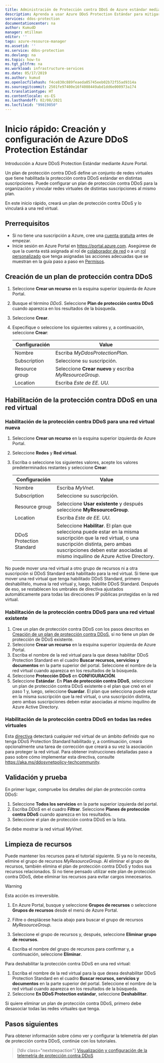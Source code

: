 ```yaml
---
title: Administración de Protección contra DDoS de Azure estándar mediante Azure Portal
description: Aprenda a usar Azure DDoS Protection Estándar para mitigar un ataque.
services: ddos-protection
documentationcenter: na
author: KumudD
manager: mtillman
editor: ''
tags: azure-resource-manager
ms.assetid: ''
ms.service: ddos-protection
ms.devlang: na
ms.topic: how-to
ms.tgt_pltfrm: na
ms.workload: infrastructure-services
ms.date: 05/17/2019
ms.author: kumud
ms.openlocfilehash: f4ce830c889feaeda05745eeb02b72f55ad9314a
ms.sourcegitcommit: 2501fe97400e16f4008449abd1dd6e000973a174
ms.translationtype: HT
ms.contentlocale: es-ES
ms.lasthandoff: 02/08/2021
ms.locfileid: "99819850"
---
```

# <a name="quickstart-create-and-configure-azure-ddos-protection-standard"></a>Inicio rápido: Creación y configuración de Azure DDoS Protection Estándar

Introducción a Azure DDoS Protection Estándar mediante Azure Portal. 

Un plan de protección contra DDoS define un conjunto de redes virtuales que tiene habilitada la protección contra DDoS estándar en distintas suscripciones. Puede configurar un plan de protección contra DDoS para la organización y vincular redes virtuales de distintas suscripciones al mismo plan. 

En este inicio rápido, creará un plan de protección contra DDoS y lo vinculará a una red virtual. 

## <a name="prerequisites"></a>Prerrequisitos

- Si no tiene una suscripción a Azure, cree una [cuenta gratuita](https://azure.microsoft.com/free/?WT.mc_id=A261C142F) antes de empezar.
- Inicie sesión en Azure Portal en https://portal.azure.com. Asegúrese de que la cuenta está asignada al rol de [colaborador de red](../role-based-access-control/built-in-roles.md?toc=%2fazure%2fvirtual-network%2ftoc.json#network-contributor) o a un [rol personalizado](../role-based-access-control/custom-roles.md?toc=%2fazure%2fvirtual-network%2ftoc.json) que tenga asignadas las acciones adecuadas que se muestran en la guía paso a paso en [Permisos](manage-permissions.md).

## <a name="create-a-ddos-protection-plan"></a>Creación de un plan de protección contra DDoS

1. Seleccione **Crear un recurso** en la esquina superior izquierda de Azure Portal.
2. Busque el término *DDoS*. Seleccione **Plan de protección contra DDoS** cuando aparezca en los resultados de la búsqueda.
3. Seleccione **Crear**.
4. Especifique o seleccione los siguientes valores y, a continuación, seleccione **Crear**:

    |Configuración        |Value                                              |
    |---------      |---------                                          |
    |Nombre           | Escriba _MyDdosProtectionPlan_.                     |
    |Subscription   | Seleccione su suscripción.                         |
    |Resource group | Seleccione **Crear nuevo** y escriba _MyResourceGroup_.|
    |Location       | Escriba _Este de EE. UU._                                  |

## <a name="enable-ddos-protection-for-a-virtual-network"></a>Habilitación de la protección contra DDoS en una red virtual

### <a name="enable-ddos-protection-for-a-new-virtual-network"></a>Habilitación de la protección contra DDoS para una red virtual nueva

1. Seleccione **Crear un recurso** en la esquina superior izquierda de Azure Portal.
2. Seleccione **Redes** y **Red virtual**.
3. Escriba o seleccione los siguientes valores, acepte los valores predeterminados restantes y seleccione **Crear**:

    | Configuración         | Value                                           |
    | ---------       | ---------                                       |
    | Nombre            | Escriba _MyVnet_.                                 |
    | Subscription    | Seleccione su suscripción.                                    |
    | Resource group  | Seleccione **Usar existente** y después seleccione **MyResourceGroup**. |
    | Location        | Escriba _Este de EE. UU._                                                    |
    | DDoS Protection Standard | Seleccione **Habilitar**. El plan que selecciona puede estar en la misma suscripción que la red virtual, o una suscripción distinta, pero ambas suscripciones deben estar asociadas al mismo inquilino de Azure Active Directory.|

No puede mover una red virtual a otro grupo de recursos ni a otra suscripción si DDoS Standard está habilitado para la red virtual. Si tiene que mover una red virtual que tenga habilitado DDoS Standard, primero deshabilítelo, mueva la red virtual y, luego, habilite DDoS Standard. Después de eso, se restablecen los umbrales de directiva ajustados automáticamente para todas las direcciones IP públicas protegidas en la red virtual.

### <a name="enable-ddos-protection-for-an-existing-virtual-network"></a>Habilitación de la protección contra DDoS para una red virtual existente

1. Cree un plan de protección contra DDoS con los pasos descritos en [Creación de un plan de protección contra DDoS](#create-a-ddos-protection-plan), si no tiene un plan de protección de DDoS existente.
2. Seleccione **Crear un recurso** en la esquina superior izquierda de Azure Portal.
3. Escriba el nombre de la red virtual para la que desea habilitar DDoS Protection Standard en el cuadro **Buscar recursos, servicios y documentos** en la parte superior del portal. Seleccione el nombre de la red virtual cuando aparezca en los resultados de la búsqueda.
4. Seleccione **Protección DDoS** en **CONFIGURACIÓN**.
5. Seleccione **Estándar**. En **Plan de protección contra DDoS**, seleccione un plan de protección contra DDoS existente o el plan que creó en el paso 1 y, luego, seleccione **Guardar**. El plan que selecciona puede estar en la misma suscripción que la red virtual, o una suscripción distinta, pero ambas suscripciones deben estar asociadas al mismo inquilino de Azure Active Directory.

### <a name="enable-ddos-protection-for-all-virtual-networks"></a>Habilitación de la protección contra DDoS en todas las redes virtuales

Esta [directiva](https://aka.ms/ddosvnetpolicy) detectará cualquier red virtual de un ámbito definido que no tenga DDoS Protection Standard habilitado y, a continuación, creará opcionalmente una tarea de corrección que creará a su vez la asociación para proteger la red virtual. Para obtener instrucciones detalladas paso a paso sobre cómo implementar esta directiva, consulte https://aka.ms/ddosvnetpolicy-techcommunity.

## <a name="validate-and-test"></a>Validación y prueba

En primer lugar, compruebe los detalles del plan de protección contra DDoS:

1. Seleccione **Todos los servicios** en la parte superior izquierda del portal.
2. Escriba *DDoS* en el cuadro **Filtrar**. Seleccione **Planes de protección contra DDoS** cuando aparezca en los resultados.
3. Seleccione el plan de protección contra DDoS en la lista.

Se debe mostrar la red virtual _MyVnet_. 

## <a name="clean-up-resources"></a>Limpieza de recursos

Puede mantener los recursos para el tutorial siguiente. Si ya no lo necesita, elimine el grupo de recursos _MyResourceGroup_. Al eliminar el grupo de recursos, también elimina el plan de protección contra DDoS y todos sus recursos relacionados. Si no tiene pensado utilizar este plan de protección contra DDoS, debe eliminar los recursos para evitar cargos innecesarios.

   >[!WARNING]
   >Esta acción es irreversible.

1. En Azure Portal, busque y seleccione **Grupos de recursos** o seleccione **Grupos de recursos** desde el menú de Azure Portal.

2. Filtre o desplácese hacia abajo para buscar el grupo de recursos _MyResourceGroup_.

3. Seleccione el grupo de recursos y, después, seleccione **Eliminar grupo de recursos**.

4. Escriba el nombre del grupo de recursos para confirmar y, a continuación, seleccione **Eliminar**.

Para deshabilitar la protección contra DDoS en una red virtual: 

1. Escriba el nombre de la red virtual para la que desea deshabilitar DDoS Protection Standard en el cuadro **Buscar recursos, servicios y documentos** en la parte superior del portal. Seleccione el nombre de la red virtual cuando aparezca en los resultados de la búsqueda.
2. Seleccione **En DDoS Protection estándar**, seleccione **Deshabilitar**.

Si quiere eliminar un plan de protección contra DDoS, primero debe desasociar todas las redes virtuales que tenga. 

## <a name="next-steps"></a>Pasos siguientes

Para obtener información sobre cómo ver y configurar la telemetría del plan de protección contra DDoS, continúe con los tutoriales.

> [!div class="nextstepaction"]
> [Visualización y configuración de la telemetría de protección contra DDoS](telemetry.md)
